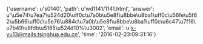 {'username': u's0140', 'path': u'wd1141/1141.html', 'answer': u'\u5e74\u7ea7\u524d20\uff0c\u7a0b\u5e8f\u8bbe\u8ba1\uff0c\u56fe\u5f62\u5b66\uff0c\u5e76\u884c\u7a0b\u5e8f\u8bbe\u8ba1\uff0c\u6c47\u7f16\u7b49\u8fdb\u5165\u524d10%\u3002', 'email': u'x-yu13@mails.tsinghua.edu.cn', 'time': '2016-02-23:09:31:16'}